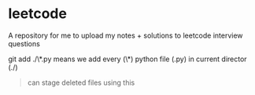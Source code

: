 # leetcode

A repository for me to upload my notes + solutions to leetcode interview questions

git add ./\\\*.py means we add every (\\\*) python file (.py) in current director (./)
> can stage deleted files using this
